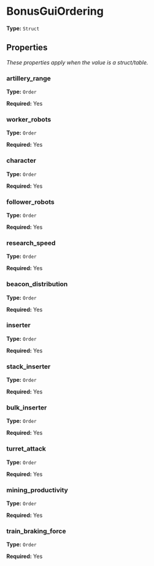 # BonusGuiOrdering

**Type:** `Struct`

## Properties

*These properties apply when the value is a struct/table.*

### artillery_range

**Type:** `Order`

**Required:** Yes

### worker_robots

**Type:** `Order`

**Required:** Yes

### character

**Type:** `Order`

**Required:** Yes

### follower_robots

**Type:** `Order`

**Required:** Yes

### research_speed

**Type:** `Order`

**Required:** Yes

### beacon_distribution

**Type:** `Order`

**Required:** Yes

### inserter

**Type:** `Order`

**Required:** Yes

### stack_inserter

**Type:** `Order`

**Required:** Yes

### bulk_inserter

**Type:** `Order`

**Required:** Yes

### turret_attack

**Type:** `Order`

**Required:** Yes

### mining_productivity

**Type:** `Order`

**Required:** Yes

### train_braking_force

**Type:** `Order`

**Required:** Yes

